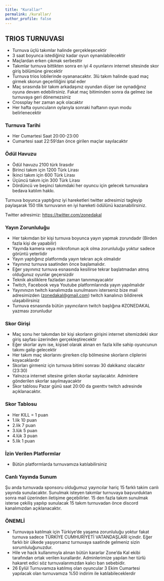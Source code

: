 ```yaml
---
title: "Kurallar"
permalink: /kurallar/
author_profile: false
---
```

## TRIOS TURNUVASI

* Turnuva üçlü takımlar halinde gerçekleşecektir
* 3 saat boyunca istediğiniz kadar oyun oynanılabilecektir
* Maçlardan erken çıkmak serbesttir
* Takımlar turnuva bittikten sonra en iyi 4 oyunlarını internet sitesinde skor giriş bölümüne girecektir
* Turnuva trios lobilerinde oyananacaktır. 3lü takım halinde quad maç girmek skorun geçerliliğini iptal eder
* Maç sırasında bir takım arkadaşınız oyundan düşer ise oynadığınız oyuna devam edebilirsiniz. Fakat maç bitiminden sonra da gelmez ise turnuvaya geri dönemezsiniz
* Crossplay her zaman açık olacaktır
* Her hafta oyuncuların oylarıyla sonraki haftanın oyun modu belirlenecektir


### Turnuva Tarihi
* Her Cumartesi Saat 20:00-23:00
* Cumartesi saat 22:59’dan önce girilen maçlar sayılacaktır

### Ödül Havuzu
* Ödül havuzu 2100 türk lirasıdır
* Birinci takım için 1200 Türk Lirası
* İkinci takım için 600 Türk Lirası
* Üçüncü takım için 300 Türk Lirası
* Dördüncü ve beşinci takımdaki her oyuncu için gelecek turnuvalara bedava katılım hakkı.

Turnuva boyunca yaptığınız iyi hareketleri twitter adresimizi tagleyip paylaşarak 150 tllik turnuvanın en iyi hareketi ödülünü kazanabilirsiniz.

Twitter adresimiz: https://twitter.com/zonedakal

### Yayın Zorunluluğu

* Her takımdan bir kişi turnuva boyunca yayın yapmak zorundadır (Birden fazla kişi de yapabilir)
* Yayında kamera veya mikrofonun açık olma zorunluluğu yoktur sadece görüntü yeterlidir
* Yayın yaptığınız platformda yayın tekrarı açık olmalıdır
* Yayınınız turnuva saatinden önce başlamalıdır.
* Eğer yayınınız turnuva esnasında kesilirse tekrar başlatmadan atmış olduğunuz oyunlar geçersizdir
* Teknik aksiliklere fazladan zaman tanınmayacaktır
* Twitch, Facebook veya Youtube platformlarında yayın yapılmalıdır
* Yayınınızın twitch kanalımızda sunulmasını isterseniz bize mail adresimizden (zonedakal@gmail.com) twitch kanalınızı bildirerek ulaşabilirsiniz
* Turnuva esnasında bütün yayıncıların twitch başlığına #ZONEDAKAL yazması zorunludur

### Skor Girişi
* Maç sonu her takımdan bir kişi skorların girişini internet sitemizdeki skor giriş sayfası üzerinden gerçekleştirecektir
* Eğer skorlar aynı ise, kişisel olarak alınan en fazla kille sahip oyuncunun takımı galip gelecektir
* Her takım maç skorlarını girerken clip bölmesine skorların cliplerini koyacaklardır
* Skorları girmeniz için turnuva bitimi sonrası 30 dakikanız olacaktır (23:30)
* Yalnızca internet sitesine girilen skorlar sayılacaktır. Adminlere gönderilen skorlar sayılmayacaktır
* Skor tablosu Pazar günü saat 20:00 da gxenttv twitch adresinde açıklanacaktır.

### Skor Tablosu
* Her KILL = 1 puan
* 1.lik 10 puan
* 2.lik 7 puan
* 3.lük 5 puan
* 4.lük 3 puan
* 5.lik 1 puan

### İzin Verilen Platformlar
* Bütün platformlarda turnuvamıza katılabilirsiniz

### Canlı Yayında Sunum
Şu anda turnuvada sponsoru olduğumuz yayıncılar hariç 15 farklı takim canlı yayında sunulacaktır. Sunulmak isteyen takımlar turnuvaya başvurduktan sonra mail üzerinden iletişime geçebilirler. 15 den fazla takım sunulmak isterse çekiliş yapılıp sunulacak 15 takım turnuvadan önce discord kanalımızdan açıklanacaktır.

### ÖNEMLİ
* Turnuvaya katılmak için Türkiye’de yaşama zorunluluğu yoktur fakat turnuva sadece TÜRKİYE CUMHURİYETİ VATANDAŞLARI içindir. Eğer farklı bir ülkede yaşıyorsanız turnuvaya saatinde gelmeniz sizin sorumluluğunuzdur.
* Hile ve hack kullanımıyla alınan bütün kararlar Zone’da Kal ekibi tarafından ortak verilen kurallardır. Adminlerimize yapılan her türlü hakaret edici söz turnuvalarımızdan kalıcı ban sebebidir.
* 26 Eylül Turnuvamıza katılmış olan oyuncular 3 Ekim Cumartesi yapılacak olan turnuvamıza %50 indirim ile katılabileceklerdir
